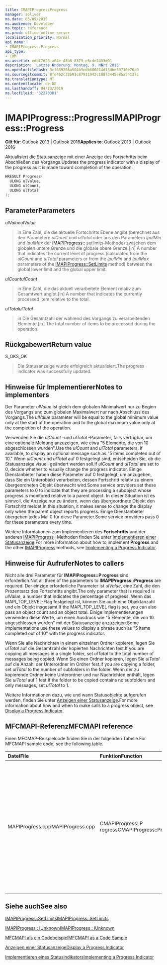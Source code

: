 ```yaml
---
title: IMAPIProgressProgress
manager: soliver
ms.date: 03/09/2015
ms.audience: Developer
ms.topic: reference
ms.prod: office-online-server
localization_priority: Normal
api_name:
- IMAPIProgress.Progress
api_type:
- COM
ms.assetid: edbf7623-a64e-43b8-8379-e3cde2433d91
description: 'Letzte �nderung: Montag, 9. M�rz 2015'
ms.openlocfilehash: 3cf639286a504b9edb600214d13dbe50710e76a9
ms.sourcegitcommit: 8fe462c32b91c87911942c188f3445e85a54137c
ms.translationtype: MT
ms.contentlocale: de-DE
ms.lasthandoff: 04/23/2019
ms.locfileid: "32270301"
---
```

# <a name="imapiprogressprogress"></a><span data-ttu-id="9a26f-103">IMAPIProgress::Progress</span><span class="sxs-lookup"><span data-stu-id="9a26f-103">IMAPIProgress::Progress</span></span>

  
  
<span data-ttu-id="9a26f-104">**Gilt für**: Outlook 2013 | Outlook 2016</span><span class="sxs-lookup"><span data-stu-id="9a26f-104">**Applies to**: Outlook 2013 | Outlook 2016</span></span> 
  
<span data-ttu-id="9a26f-105">Aktualisiert die Statusanzeige mit einer Anzeige des Fortschritts beim Abschließen des Vorgangs.</span><span class="sxs-lookup"><span data-stu-id="9a26f-105">Updates the progress indicator with a display of the progress as it is made toward completion of the operation.</span></span> 
  
```cpp
HRESULT Progress(
  ULONG ulValue,
  ULONG ulCount,
  ULONG ulTotal
);
```

## <a name="parameters"></a><span data-ttu-id="9a26f-106">Parameter</span><span class="sxs-lookup"><span data-stu-id="9a26f-106">Parameters</span></span>

 <span data-ttu-id="9a26f-107">_ulValue_</span><span class="sxs-lookup"><span data-stu-id="9a26f-107">_ulValue_</span></span>
  
> <span data-ttu-id="9a26f-108">in Eine Zahl, die die aktuelle Fortschritts Ebene angibt (berechnet aus den Parametern _ulCount_ und _ulTotal_ oder aus den Parametern _lpulMin_ und _lpulMax_ der [IMAPIProgress::](imapiprogress-setlimits.md) setlimits-Methode) zwischen dem globalen untere Grenze und die globale obere Grenze.</span><span class="sxs-lookup"><span data-stu-id="9a26f-108">[in] A number that indicates the current level of progress (calculated from the  _ulCount_ and  _ulTotal_ parameters or from the  _lpulMin_ and  _lpulMax_ parameters of the [IMAPIProgress::SetLimits](imapiprogress-setlimits.md) method) between the global lower limit and the global upper limit.</span></span> 
    
 <span data-ttu-id="9a26f-109">_ulCount_</span><span class="sxs-lookup"><span data-stu-id="9a26f-109">_ulCount_</span></span>
  
> <span data-ttu-id="9a26f-110">in Eine Zahl, die das aktuell verarbeitete Element relativ zum Gesamtwert angibt.</span><span class="sxs-lookup"><span data-stu-id="9a26f-110">[in] A number that indicates the currently processed item relative to the total.</span></span>
    
 <span data-ttu-id="9a26f-111">_ulTotal_</span><span class="sxs-lookup"><span data-stu-id="9a26f-111">_ulTotal_</span></span>
  
> <span data-ttu-id="9a26f-112">in Die Gesamtzahl der während des Vorgangs zu verarbeitenden Elemente.</span><span class="sxs-lookup"><span data-stu-id="9a26f-112">[in] The total number of items to be processed during the operation.</span></span>
    
## <a name="return-value"></a><span data-ttu-id="9a26f-113">Rückgabewert</span><span class="sxs-lookup"><span data-stu-id="9a26f-113">Return value</span></span>

<span data-ttu-id="9a26f-114">S_OK</span><span class="sxs-lookup"><span data-stu-id="9a26f-114">S_OK</span></span> 
  
> <span data-ttu-id="9a26f-115">Die Statusanzeige wurde erfolgreich aktualisiert.</span><span class="sxs-lookup"><span data-stu-id="9a26f-115">The progress indicator was successfully updated.</span></span>
    
## <a name="notes-to-implementers"></a><span data-ttu-id="9a26f-116">Hinweise für Implementierer</span><span class="sxs-lookup"><span data-stu-id="9a26f-116">Notes to implementers</span></span>

<span data-ttu-id="9a26f-117">Der Parameter _ulValue_ ist gleich dem globalen Minimalwert nur zu Beginn des Vorgangs und zum globalen Maximalwert nur nach Abschluss des Vorgangs.</span><span class="sxs-lookup"><span data-stu-id="9a26f-117">The  _ulValue_ parameter will be equal to the global minimum value only at the start of the operation and to the global maximum value only at the completion of the operation.</span></span> 
  
<span data-ttu-id="9a26f-118">Verwenden Sie die _ulCount_ -und _ulTotal_ -Parameter, falls verfügbar, um eine optionale Meldung anzuzeigen, wie etwa "5 Elemente, die von 10 abgeschlossen wurden".</span><span class="sxs-lookup"><span data-stu-id="9a26f-118">Use the  _ulCount_ and  _ulTotal_ parameters, if available, to display an optional message such as "5 items completed out of 10."</span></span> <span data-ttu-id="9a26f-119">Wenn _ulCount_ und _ulTotal_ auf 0 festgelegt sind, entscheiden Sie, ob die Statusanzeige visuell geändert werden soll.</span><span class="sxs-lookup"><span data-stu-id="9a26f-119">If  _ulCount_ and  _ulTotal_ are set to 0, decide whether to visually change the progress indicator.</span></span> <span data-ttu-id="9a26f-120">Einige Dienstanbieter haben diese Parameter auf 0 festgelegt, um anzugeben, dass Sie ein Unterobjekt verarbeiten, dessen Fortschritt relativ zu einem übergeordneten Objekt überwacht wird.</span><span class="sxs-lookup"><span data-stu-id="9a26f-120">Some service providers set these parameters to 0 to indicate that they are processing a subobject whose progress is monitored relative to a parent object.</span></span> <span data-ttu-id="9a26f-121">In dieser Situation ist es sinnvoll, die Anzeige nur zu ändern, wenn das übergeordnete Objekt den Fortschritt meldet.</span><span class="sxs-lookup"><span data-stu-id="9a26f-121">In this situation, it makes sense to change the display only when the parent object reports progress.</span></span> <span data-ttu-id="9a26f-122">Einige Dienstanbieter übergeben jedes Mal 0 für diese Parameter.</span><span class="sxs-lookup"><span data-stu-id="9a26f-122">Some service providers pass 0 for these parameters every time.</span></span> 
  
<span data-ttu-id="9a26f-123">Weitere Informationen zum Implementieren des **Fortschritts** und der anderen [IMAPIProgress](imapiprogressiunknown.md) -Methoden finden Sie unter [Implementieren einer Statusanzeige](implementing-a-progress-indicator.md).</span><span class="sxs-lookup"><span data-stu-id="9a26f-123">For more information about how to implement **Progress** and the other [IMAPIProgress](imapiprogressiunknown.md) methods, see [Implementing a Progress Indicator](implementing-a-progress-indicator.md).</span></span>
  
## <a name="notes-to-callers"></a><span data-ttu-id="9a26f-124">Hinweise für Aufrufer</span><span class="sxs-lookup"><span data-stu-id="9a26f-124">Notes to callers</span></span>

<span data-ttu-id="9a26f-125">Nicht alle drei Parameter für **IMAPIProgress::P rogress** sind erforderlich.</span><span class="sxs-lookup"><span data-stu-id="9a26f-125">Not all three of the parameters to **IMAPIProgress::Progress** are required.</span></span> <span data-ttu-id="9a26f-126">Der einzige erforderliche Parameter ist _ulValue_, eine Zahl, die den Prozentsatz des Fortschritts angibt.</span><span class="sxs-lookup"><span data-stu-id="9a26f-126">The only parameter that is required is  _ulValue_, a number that indicates the percentage of progress.</span></span> <span data-ttu-id="9a26f-127">Wenn das MAPI_TOP_LEVEL-Flag festgelegt ist, können Sie auch eine Objektanzahl und ein Objekt insgesamt.</span><span class="sxs-lookup"><span data-stu-id="9a26f-127">If the MAPI_TOP_LEVEL flag is set, you can also pass an object count and an object total.</span></span> <span data-ttu-id="9a26f-128">Einige Implementierungen verwenden diese Werte, um einen Ausdruck wie "5 Elemente, die von 10 abgeschlossen wurden" mit der Statusanzeige anzuzeigen.</span><span class="sxs-lookup"><span data-stu-id="9a26f-128">Some implementations use these values to display a phrase such as "5 items completed out of 10" with the progress indicator.</span></span> 
  
<span data-ttu-id="9a26f-129">Wenn Sie alle Nachrichten in einem einzelnen Ordner kopieren, legen Sie _ulTotal_ auf die Gesamtzahl der kopierten Nachrichten fest.</span><span class="sxs-lookup"><span data-stu-id="9a26f-129">If you are copying all messages in a single folder, set  _ulTotal_ to the total number of messages being copied.</span></span> <span data-ttu-id="9a26f-130">Wenn Sie einen Ordner kopieren, legen Sie _ulTotal_ auf die Anzahl der Unterordner im Ordner fest.</span><span class="sxs-lookup"><span data-stu-id="9a26f-130">If you are copying a folder, set  _ulTotal_ to the number of subfolders in the folder.</span></span> <span data-ttu-id="9a26f-131">Wenn der zu kopierende Ordner keine Unterordner und nur Nachrichten enthält, legen Sie _ulTotal_ auf 1 fest.</span><span class="sxs-lookup"><span data-stu-id="9a26f-131">If the folder to be copied contains no subfolders and only messages, set  _ulTotal_ to 1.</span></span> 
  
<span data-ttu-id="9a26f-132">Weitere Informationen dazu, wie und wann Statusobjekte aufgerufen werden, finden Sie unter [Anzeigen einer Statusanzeige](how-to-display-a-progress-indicator.md).</span><span class="sxs-lookup"><span data-stu-id="9a26f-132">For more information about how and when to make calls to a progress object, see [Display a Progress Indicator](how-to-display-a-progress-indicator.md).</span></span>
  
## <a name="mfcmapi-reference"></a><span data-ttu-id="9a26f-133">MFCMAPI-Referenz</span><span class="sxs-lookup"><span data-stu-id="9a26f-133">MFCMAPI reference</span></span>

<span data-ttu-id="9a26f-134">Einen MFCMAP-Beispielcode finden Sie in der folgenden Tabelle.</span><span class="sxs-lookup"><span data-stu-id="9a26f-134">For MFCMAPI sample code, see the following table.</span></span>
  
|<span data-ttu-id="9a26f-135">**Datei**</span><span class="sxs-lookup"><span data-stu-id="9a26f-135">**File**</span></span>|<span data-ttu-id="9a26f-136">**Funktion**</span><span class="sxs-lookup"><span data-stu-id="9a26f-136">**Function**</span></span>|<span data-ttu-id="9a26f-137">**Kommentar**</span><span class="sxs-lookup"><span data-stu-id="9a26f-137">**Comment**</span></span>|
|:-----|:-----|:-----|
|<span data-ttu-id="9a26f-138">MAPIProgress.cpp</span><span class="sxs-lookup"><span data-stu-id="9a26f-138">MAPIProgress.cpp</span></span>  <br/> |<span data-ttu-id="9a26f-139">CMAPIProgress::P rogress</span><span class="sxs-lookup"><span data-stu-id="9a26f-139">CMAPIProgress::Progress</span></span>  <br/> |<span data-ttu-id="9a26f-140">MFCMAPI verwendet die **IMAPIProgress::P rogress** -Methode, um die MfcMapi-Statusleiste mit dem aktuellen prozentualen Fortschritt zu aktualisieren, berechnet von _uValue_ und den aktuellen maximalen und minimalen Werten.</span><span class="sxs-lookup"><span data-stu-id="9a26f-140">MFCMAPI uses the **IMAPIProgress::Progress** method to update the MFCMAPI status bar with the current percentage of progress, calculated from  _uValue_ and the current maximum and minimum values.</span></span>  <br/> |
   
## <a name="see-also"></a><span data-ttu-id="9a26f-141">Siehe auch</span><span class="sxs-lookup"><span data-stu-id="9a26f-141">See also</span></span>



[<span data-ttu-id="9a26f-142">IMAPIProgress::SetLimits</span><span class="sxs-lookup"><span data-stu-id="9a26f-142">IMAPIProgress::SetLimits</span></span>](imapiprogress-setlimits.md)
  
[<span data-ttu-id="9a26f-143">IMAPIProgress : IUnknown</span><span class="sxs-lookup"><span data-stu-id="9a26f-143">IMAPIProgress : IUnknown</span></span>](imapiprogressiunknown.md)


[<span data-ttu-id="9a26f-144">MFCMAPI als ein Codebeispiel</span><span class="sxs-lookup"><span data-stu-id="9a26f-144">MFCMAPI as a Code Sample</span></span>](mfcmapi-as-a-code-sample.md)
  
[<span data-ttu-id="9a26f-145">Anzeigen einer Statusanzeige</span><span class="sxs-lookup"><span data-stu-id="9a26f-145">Display a Progress Indicator</span></span>](how-to-display-a-progress-indicator.md)
  
[<span data-ttu-id="9a26f-146">Implementieren eines Statusindikators</span><span class="sxs-lookup"><span data-stu-id="9a26f-146">Implementing a Progress Indicator</span></span>](implementing-a-progress-indicator.md)

